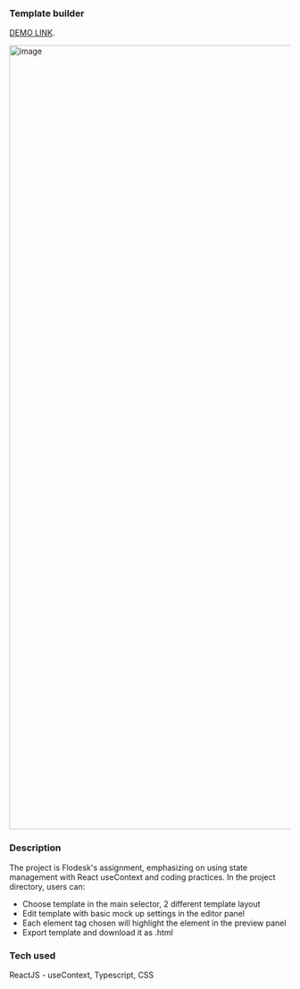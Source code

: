 ### Template builder

[DEMO LINK]([http://flodesk-app.s3-website.eu-north-1.amazonaws.com/]).

<img width="1403" alt="image" src="https://github.com/ValoQuang/flodesk-template/assets/45687913/62504ac2-16ac-4f9c-890f-08f8d44b58a1">

### Description

The project is Flodesk's assignment, emphasizing on using state management with React useContext and coding practices.
In the project directory, users can:
- Choose template in the main selector, 2 different template layout
- Edit template with basic mock up settings in the editor panel
- Each element tag chosen will highlight the element in the preview panel
- Export template and download it as .html

### Tech used

ReactJS - useContext, Typescript, CSS


